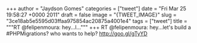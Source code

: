 
+++
author = "Jaydson Gomes"
categories = ["tweet"]
date = "Fri Mar 25 19:58:27 +0000 2011"
draft = false
image = "{TWEET_IMAGE}"
slug = "3ce18ab5e5595d03ffaa975854ac20875a4001e4"
tags = ["tweet"]
title = """RT @felipenmoura: hey...l..."""
+++
RT @felipenmoura: hey...let's build a #PHPMigrations? who wants to help? http://goo.gl/gTyYD
